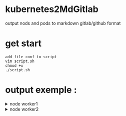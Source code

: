 # kubernetes2MdGitlab
output nods and pods to markdown gitlab/github format

# get start

```
add file conf to script
vim script.sh
chmod +x 
./script.sh
```

# output exemple :

<details><summary>node worker1 </summary>
<p>

- <details><summary> pods namespace cattle-prometheus </summary> <p> 
    ○ exporter-node-cluster-monitoring
    </p> </details>
- <details><summary> pods namespace cattle-system </summary> <p> 
    ○ cattle-node-agent
    </p> </details>
- <details><summary> pods namespace databases </summary> <p> 
    ○ rfs-redis
    </p> </details>
- <details><summary> pods namespace default </summary> <p> 
    ○ prod-apm-server
    ○ prod-es-master-1
    </p> </details>
- <details><summary> pods namespace istio-system </summary> <p> 
    ○ istio-galley
    ○ istio-ingressgateway
    ○ istio-ingressgateway
    ○ istio-telemetry
    </p> </details>
- <details><summary> pods namespace kube-system </summary> <p> 
    ○ canal
    ○ coredns
    ○ coredns-autoscaler
    </p> </details>

</p>
</details>

<details><summary>node worker2 </summary>
<p>

- <details><summary> pods namespace cattle-prometheus </summary> <p> 
    ○ exporter-kube-state-cluster-monitoring
    ○ exporter-node-cluster-monitoring
    ○ grafana-cluster-monitoring
    ○ prometheus-cluster-monitoring
    ○ prometheus-operator-monitoring-operator
    ○ pushgateway-prometheus-pushgateway
    </p> </details>
- <details><summary> pods namespace cattle-system </summary> <p> 
    ○ cattle-node
    </p> </details>
- <details><summary> pods namespace databases </summary> <p> 
    ○ redisoperator
    ○ rfs-redis
    </p> </details>
- <details><summary> pods namespace default </summary> <p> 
    ○ prod-es-master-2
    </p> </details>
- <details><summary> pods namespace istio-system </summary> <p> 
    ○ istio-citadel
    ○ istio-init-crd
    </p> </details>
- <details><summary> pods namespace kube-system </summary> <p> 
    ○ canal
    ○ coredns
    ○ metrics-server
    </p> </details>

</p>
</details>
